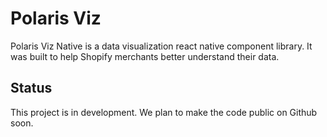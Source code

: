 # Polaris Viz

Polaris Viz Native is a data visualization react native component library. It was built to help Shopify merchants better understand their data.

## Status

This project is in development. We plan to make the code public on Github soon.
